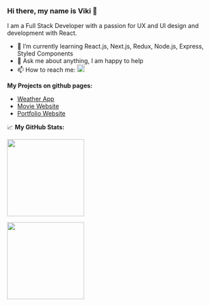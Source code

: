 ### Hi there, my name is Viki 👋

                                                         
I am a Full Stack Developer with a passion for UX and UI design and development with React.
<ul>
  <li>🚀  I’m currently learning React.js, Next.js, Redux, Node.js, Express, Styled Components </li>
  <li>💬  Ask me about anything, I am happy to help </li>
  <li>📫  How to reach me: <a href="/" target="_blank"> <img src="https://raw.githubusercontent.com/Raymo111/Raymo111/master/socials/linkedin.png"/ height="18em"> </a> </li>
</ul>

<strong> My Projects on github pages: </strong>
<ul>
  <li> <a href="https://vikisevcikova.github.io/WeatherApp/"> Weather App </a> </li>
  <li> <a href="https://vikisevcikova.github.io/movie-website/"> Movie Website </a> </li>
  <li> <a href="https://vikisevcikova.github.io/PortfolioWeb/"> Portfolio Website </a> </li>
</ul>

📈 <strong> My GitHub Stats: </strong>

<div><img height="180em" src="https://github-readme-stats.vercel.app/api?username=VikiSevcikova&show_icons=true&hide_border=true&&count_private=true&include_all_commits=true&theme=tokyonight" />

<img height="180em" src="https://github-readme-stats.vercel.app/api/top-langs/?username=VikiSevcikova&theme=tokyonight&layout=compact" /> </div>

<!--
**VikiSevcikova/VikiSevcikova** is a ✨ _special_ ✨ repository because its `README.md` (this file) appears on your GitHub profile.

Here are some ideas to get you started:

- 🔭 I’m currently working on ...
- 🌱 I’m currently learning ...
- 👯 I’m looking to collaborate on ...
- 🤔 I’m looking for help with ...
- 💬 Ask me about ...
- 📫 How to reach me: ...
- 😄 Pronouns: ...
- ⚡ Fun fact: ...
-->
